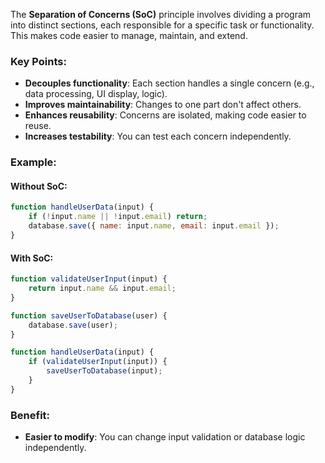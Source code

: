 The **Separation of Concerns (SoC)** principle involves dividing a program into distinct sections, each responsible for a specific task or functionality. This makes code easier to manage, maintain, and extend.

### Key Points:
- **Decouples functionality**: Each section handles a single concern (e.g., data processing, UI display, logic).
- **Improves maintainability**: Changes to one part don't affect others.
- **Enhances reusability**: Concerns are isolated, making code easier to reuse.
- **Increases testability**: You can test each concern independently.

### Example:

#### Without SoC:
```javascript
function handleUserData(input) {
    if (!input.name || !input.email) return;
    database.save({ name: input.name, email: input.email });
}
```

#### With SoC:
```javascript
function validateUserInput(input) {
    return input.name && input.email;
}

function saveUserToDatabase(user) {
    database.save(user);
}

function handleUserData(input) {
    if (validateUserInput(input)) {
        saveUserToDatabase(input);
    }
}
```

### Benefit:
- **Easier to modify**: You can change input validation or database logic independently.